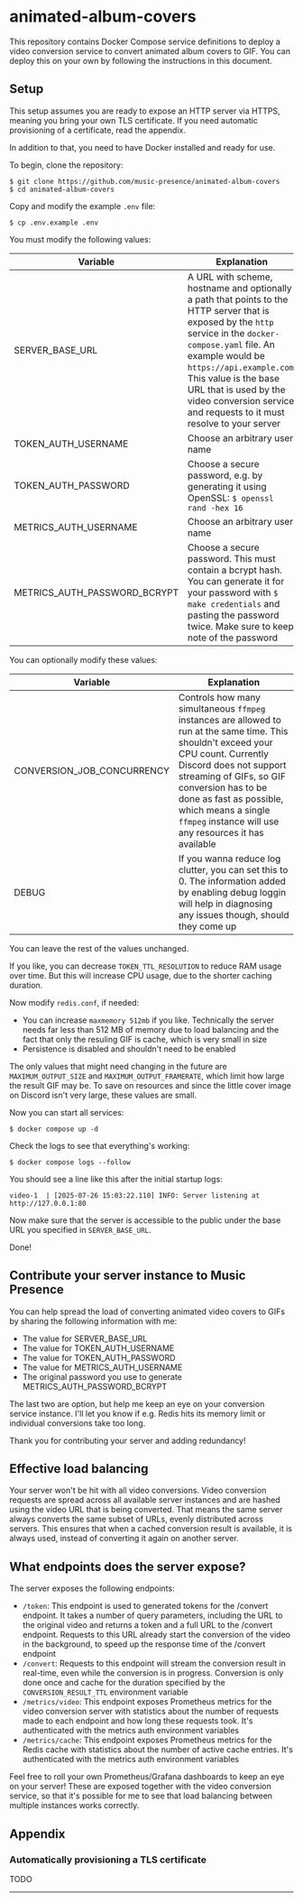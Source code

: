 # animated-album-covers

This repository contains Docker Compose service definitions
to deploy a video conversion service to convert animated album covers to GIF.
You can deploy this on your own by following the instructions in this document.

## Setup

This setup assumes you are ready to expose an HTTP server via HTTPS,
meaning you bring your own TLS certificate.
If you need automatic provisioning of a certificate,
read the appendix.

In addition to that, you need to have Docker installed and ready for use.

To begin, clone the repository:

```
$ git clone https://github.com/music-presence/animated-album-covers
$ cd animated-album-covers
```

Copy and modify the example `.env` file:

```
$ cp .env.example .env
```

You must modify the following values:

|Variable|Explanation|
|-|-|
|SERVER_BASE_URL|A URL with scheme, hostname and optionally a path that points to the HTTP  server that is exposed by the `http` service in the `docker-compose.yaml` file. An example would be `https://api.example.com`. This value is the base URL that is used by the video conversion service and requests to it must resolve to your server|
|TOKEN_AUTH_USERNAME|Choose an arbitrary user name|
|TOKEN_AUTH_PASSWORD|Choose a secure password, e.g. by generating it using OpenSSL: `$ openssl rand -hex 16`|
|METRICS_AUTH_USERNAME|Choose an arbitrary user name|
|METRICS_AUTH_PASSWORD_BCRYPT|Choose a secure password. This must contain a bcrypt hash. You can generate it for your password with `$ make credentials` and pasting the password twice. Make sure to keep note of the password|

You can optionally modify these values:

|Variable|Explanation|
|-|-|
|CONVERSION_JOB_CONCURRENCY|Controls how many simultaneous `ffmpeg` instances are allowed to run at the same time. This shouldn't exceed your CPU count. Currently Discord does not support streaming of GIFs, so GIF conversion has to be done as fast as possible, which means a single `ffmpeg` instance will use any resources it has available|
|DEBUG|If you wanna reduce log clutter, you can set this to 0. The information added by enabling debug loggin will help in diagnosing any issues though, should they come up|

You can leave the rest of the values unchanged.

If you like, you can decrease `TOKEN_TTL_RESOLUTION` to reduce RAM usage over time.
But this will increase CPU usage, due to the shorter caching duration.

Now modify `redis.conf`, if needed:

- You can increase `maxmemory 512mb` if you like. Technically the server needs far less than 512 MB of memory due to load balancing and the fact that only the resuling GIF is cache, which is very small in size
- Persistence is disabled and shouldn't need to be enabled

The only values that might need changing in the future are `MAXIMUM_OUTPUT_SIZE` and `MAXIMUM_OUTPUT_FRAMERATE`, which limit how large the result GIF may be. To save on resources and since the little cover image on Discord isn't very large, these values are small.

Now you can start all services:

```
$ docker compose up -d
```

Check the logs to see that everything's working:

```
$ docker compose logs --follow
```

You should see a line like this after the initial startup logs:

```
video-1  | [2025-07-26 15:03:22.110] INFO: Server listening at http://127.0.0.1:80
```

Now make sure that the server is accessible to the public
under the base URL you specified in `SERVER_BASE_URL`.

Done!

## Contribute your server instance to Music Presence

You can help spread the load of converting animated video covers to GIFs
by sharing the following information with me:

- The value for SERVER_BASE_URL
- The value for TOKEN_AUTH_USERNAME
- The value for TOKEN_AUTH_PASSWORD
- The value for METRICS_AUTH_USERNAME
- The original password you use to generate METRICS_AUTH_PASSWORD_BCRYPT

The last two are option, but help me keep an eye on your conversion service instance.
I'll let you know if e.g. Redis hits its memory limit
or individual conversions take too long.

Thank you for contributing your server and adding redundancy!

## Effective load balancing

Your server won't be hit with all video conversions.
Video conversion requests are spread across all available server instances
and are hashed using the video URL that is being converted.
That means the same server always converts the same subset of URLs,
evenly distributed across servers.
This ensures that when a cached conversion result is available,
it is always used, instead of converting it again on another server.

## What endpoints does the server expose?

The server exposes the following endpoints:

- `/token`: This endpoint is used to generated tokens for the /convert endpoint. It takes a number of query parameters, including the URL to the original video and returns a token and a full URL to the /convert endpoint. Requests to this URL already start the conversion of the video in the background, to speed up the response time of the /convert endpoint
- `/convert`: Requests to this endpoint will stream the conversion result in real-time, even while the conversion is in progress. Conversion is only done once and cache for the duration specified by the `CONVERSION_RESULT_TTL` environment variable
- `/metrics/video`: This endpoint exposes Prometheus metrics for the video conversion server with statistics about the number of requests made to each endpoint and how long these requests took. It's authenticated with the metrics auth environment variables
- `/metrics/cache`: This endpoint exposes Prometheus metrics for the Redis cache with statistics about the number of active cache entries. It's authenticated with the metrics auth environment variables

Feel free to roll your own Prometheus/Grafana dashboards to keep an eye on your server! These are exposed together with the video conversion service, so that it's possible for me to see that load balancing between multiple instances works correctly.

## Appendix

### Automatically provisioning a TLS certificate

TODO

---

